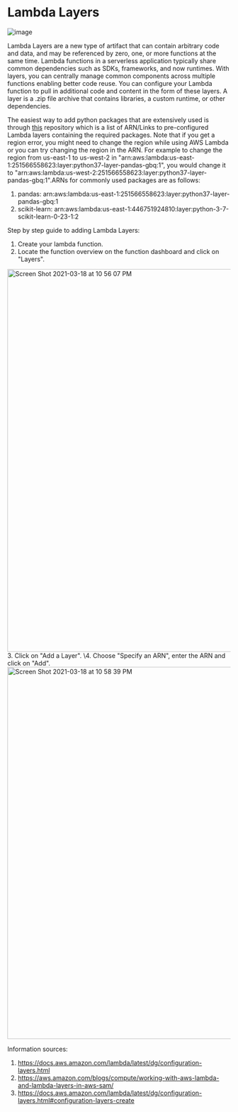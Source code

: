# Lambda Layers

![image](https://user-images.githubusercontent.com/55956808/111727794-96d53280-8839-11eb-9a6e-02b2d58bc9a7.png)

Lambda Layers are a new type of artifact that can contain arbitrary code and data, and may be referenced by zero, one, or more functions at the same time. Lambda functions in a serverless application typically share common dependencies such as SDKs, frameworks, and now runtimes. With layers, you can centrally manage common components across multiple functions enabling better code reuse. You can configure your Lambda function to pull in additional code and content in the form of these layers. A layer is a .zip file archive that contains libraries, a custom runtime, or other dependencies. 

The easiest way to add python packages that are extensively used is through [this](https://github.com/mthenw/awesome-layers) repository which is a list of ARN/Links to pre-configured Lambda layers containing the required packages. Note that if you get a region error, you might need to change the region while using AWS Lambda or you can try changing the region in the ARN. For example to change the region from us-east-1 to us-west-2 in "arn:aws:lambda:us-east-1:251566558623:layer:python37-layer-pandas-gbq:1", you would change it to "arn:aws:lambda:us-west-2:251566558623:layer:python37-layer-pandas-gbq:1".ARNs for commonly used packages are as follows:
1. pandas: arn:aws:lambda:us-east-1:251566558623:layer:python37-layer-pandas-gbq:1
2. scikit-learn: arn:aws:lambda:us-east-1:446751924810:layer:python-3-7-scikit-learn-0-23-1:2


Step by step guide to adding Lambda Layers:
1. Create your lambda function.
2. Locate the function overview on the function dashboard and click on "Layers".
<img width="863" alt="Screen Shot 2021-03-18 at 10 56 07 PM" src="https://user-images.githubusercontent.com/55956808/111729511-3e079900-883d-11eb-830a-00cd5f9acd1e.png">
3. Click on "Add a Layer".
\4. Choose "Specify an ARN", enter the ARN and click on "Add".
<img width="839" alt="Screen Shot 2021-03-18 at 10 58 39 PM" src="https://user-images.githubusercontent.com/55956808/111729632-7c04bd00-883d-11eb-8a91-33c3491a51af.png">

Information sources:
1. https://docs.aws.amazon.com/lambda/latest/dg/configuration-layers.html
2. https://aws.amazon.com/blogs/compute/working-with-aws-lambda-and-lambda-layers-in-aws-sam/
3. https://docs.aws.amazon.com/lambda/latest/dg/configuration-layers.html#configuration-layers-create
